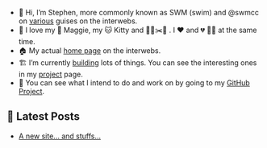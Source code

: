 - 👋 Hi, I’m Stephen, more commonly known as SWM (swim) and @swmcc on [various](https://links.swm.cc) guises on the interwebs.
- 💞️ I love my 🐶 Maggie, my 🐱 Kitty and 👨‍🌾✂️🌳 . I ❤️ and 💔 🏌️‍♂️ at the same time.
- 🏠 My actual [home page](https://swm.cc) on the interwebs.
- 🏗 I’m currently [building](https://changelog.swm.cc) lots of things. You can see the interesting ones in my [project](https://swm.cc/projects) page.
- 💼 You can see what I intend to do and work on by going to my [GitHub Project](https://github.com/users/swmcc/projects/6).

## 📕 Latest Posts

<!-- BLOG-POST-LIST:START -->
- [A new site... and stuffs...](https://swm.cc/articles/new-site)
<!-- BLOG-POST-LIST:END -->
